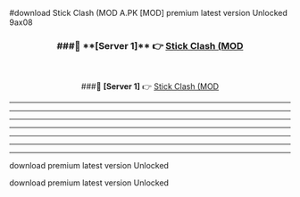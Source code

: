 #download Stick Clash (MOD A.PK [MOD] premium latest version Unlocked 9ax08 



<div align="center">
<h3>###🔹 **[Server 1]** 👉 <a href="https://download1apk.web.app/">Stick Clash (MOD</a></h3><br>


###🔹 **[Server 1]** 👉 <a href="https://download1apk.web.app/">Stick Clash (MOD</a></h3>
</div>



----------------------------------------------------------

----------------------------------------------------------

----------------------------------------------------------

----------------------------------------------------------

----------------------------------------------------------

----------------------------------------------------------

----------------------------------------------------------

download premium latest version Unlocked

download premium latest version Unlocked
